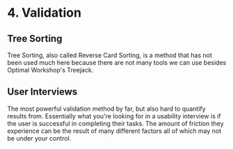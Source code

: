 # 4. Validation

## Tree Sorting

Tree Sorting, also called Reverse Card Sorting, is a method that has not been used much here because there are not many tools we can use besides Optimal Workshop's Treejack.

## User Interviews

The most powerful validation method by far, but also hard to quantify results from. Essentially what you're looking for in a usability interview is if the user is successful in completing their tasks. The amount of friction they experience can be the result of many different factors all of which may not be under your control. 

